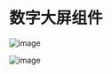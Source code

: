# 数字大屏组件

![image](https://tcly861204.github.io/echarts-design/page1.jpg)

![image](https://tcly861204.github.io/echarts-design/page2.jpg)
